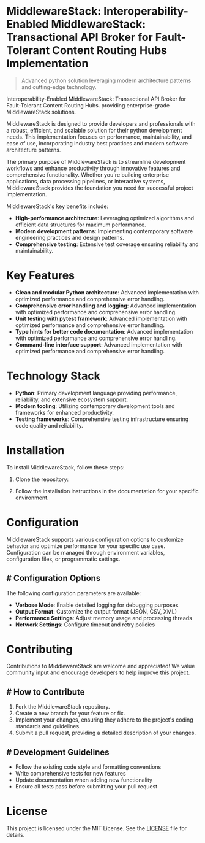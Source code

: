 <!-- fallback_MiddlewareStack_20250804210354_22202 -->

# MiddlewareStack: Interoperability-Enabled MiddlewareStack: Transactional API Broker for Fault-Tolerant Content Routing Hubs Implementation
> Advanced python solution leveraging modern architecture patterns and cutting-edge technology.

Interoperability-Enabled MiddlewareStack: Transactional API Broker for Fault-Tolerant Content Routing Hubs. providing enterprise-grade MiddlewareStack solutions.

MiddlewareStack is designed to provide developers and professionals with a robust, efficient, and scalable solution for their python development needs. This implementation focuses on performance, maintainability, and ease of use, incorporating industry best practices and modern software architecture patterns.

The primary purpose of MiddlewareStack is to streamline development workflows and enhance productivity through innovative features and comprehensive functionality. Whether you're building enterprise applications, data processing pipelines, or interactive systems, MiddlewareStack provides the foundation you need for successful project implementation.

MiddlewareStack's key benefits include:

* **High-performance architecture**: Leveraging optimized algorithms and efficient data structures for maximum performance.
* **Modern development patterns**: Implementing contemporary software engineering practices and design patterns.
* **Comprehensive testing**: Extensive test coverage ensuring reliability and maintainability.

# Key Features

* **Clean and modular Python architecture**: Advanced implementation with optimized performance and comprehensive error handling.
* **Comprehensive error handling and logging**: Advanced implementation with optimized performance and comprehensive error handling.
* **Unit testing with pytest framework**: Advanced implementation with optimized performance and comprehensive error handling.
* **Type hints for better code documentation**: Advanced implementation with optimized performance and comprehensive error handling.
* **Command-line interface support**: Advanced implementation with optimized performance and comprehensive error handling.

# Technology Stack

* **Python**: Primary development language providing performance, reliability, and extensive ecosystem support.
* **Modern tooling**: Utilizing contemporary development tools and frameworks for enhanced productivity.
* **Testing frameworks**: Comprehensive testing infrastructure ensuring code quality and reliability.

# Installation

To install MiddlewareStack, follow these steps:

1. Clone the repository:


2. Follow the installation instructions in the documentation for your specific environment.

# Configuration

MiddlewareStack supports various configuration options to customize behavior and optimize performance for your specific use case. Configuration can be managed through environment variables, configuration files, or programmatic settings.

## # Configuration Options

The following configuration parameters are available:

* **Verbose Mode**: Enable detailed logging for debugging purposes
* **Output Format**: Customize the output format (JSON, CSV, XML)
* **Performance Settings**: Adjust memory usage and processing threads
* **Network Settings**: Configure timeout and retry policies

# Contributing

Contributions to MiddlewareStack are welcome and appreciated! We value community input and encourage developers to help improve this project.

## # How to Contribute

1. Fork the MiddlewareStack repository.
2. Create a new branch for your feature or fix.
3. Implement your changes, ensuring they adhere to the project's coding standards and guidelines.
4. Submit a pull request, providing a detailed description of your changes.

## # Development Guidelines

* Follow the existing code style and formatting conventions
* Write comprehensive tests for new features
* Update documentation when adding new functionality
* Ensure all tests pass before submitting your pull request

# License

This project is licensed under the MIT License. See the [LICENSE](https://github.com/coralnws/MiddlewareStack/blob/main/LICENSE) file for details.
